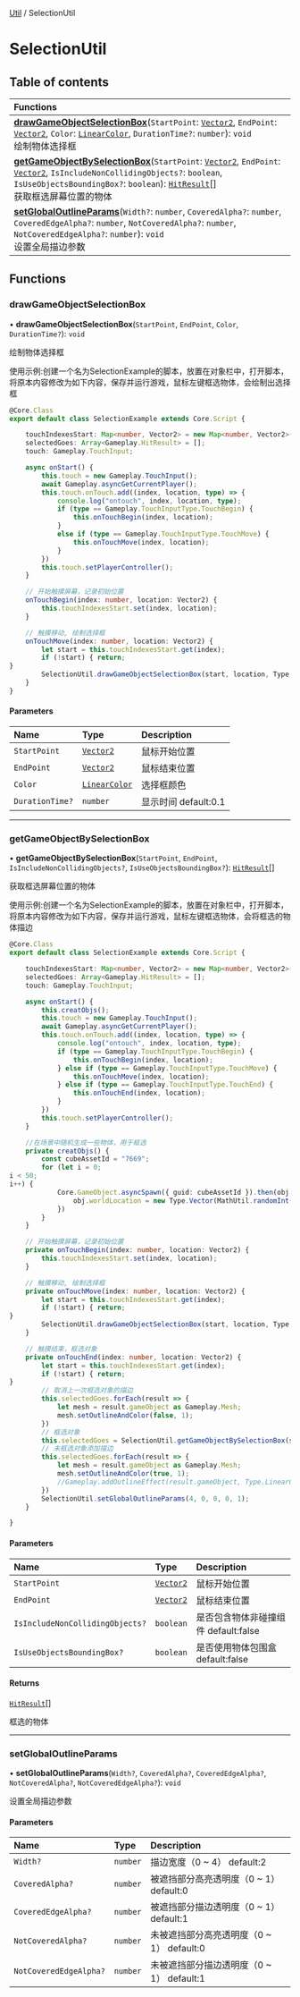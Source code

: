 [Util](Util.Util.md) / SelectionUtil

# SelectionUtil <Badge type="tip" text="Namespace" /> <Score text="SelectionUtil" />

## Table of contents

| Functions |
| :-----|
| **[drawGameObjectSelectionBox](Util.SelectionUtil.md#drawgameobjectselectionbox)**(`StartPoint`: [`Vector2`](../classes/Type.Vector2.md), `EndPoint`: [`Vector2`](../classes/Type.Vector2.md), `Color`: [`LinearColor`](../classes/Type.LinearColor.md), `DurationTime?`: `number`): `void` <br> 绘制物体选择框|
| **[getGameObjectBySelectionBox](Util.SelectionUtil.md#getgameobjectbyselectionbox)**(`StartPoint`: [`Vector2`](../classes/Type.Vector2.md), `EndPoint`: [`Vector2`](../classes/Type.Vector2.md), `IsIncludeNonCollidingObjects?`: `boolean`, `IsUseObjectsBoundingBox?`: `boolean`): [`HitResult`](../classes/Gameplay.HitResult.md)[] <br> 获取框选屏幕位置的物体|
| **[setGlobalOutlineParams](Util.SelectionUtil.md#setglobaloutlineparams)**(`Width?`: `number`, `CoveredAlpha?`: `number`, `CoveredEdgeAlpha?`: `number`, `NotCoveredAlpha?`: `number`, `NotCoveredEdgeAlpha?`: `number`): `void` <br> 设置全局描边参数|

## Functions

### drawGameObjectSelectionBox <Score text="drawGameObjectSelectionBox" /> 

• **drawGameObjectSelectionBox**(`StartPoint`, `EndPoint`, `Color`, `DurationTime?`): `void` <Badge type="tip" text="client" />

绘制物体选择框


使用示例:创建一个名为SelectionExample的脚本，放置在对象栏中，打开脚本，将原本内容修改为如下内容，保存并运行游戏，鼠标左键框选物体，会绘制出选择框
```ts
@Core.Class
export default class SelectionExample extends Core.Script {

    touchIndexesStart: Map<number, Vector2> = new Map<number, Vector2>();
    selectedGoes: Array<Gameplay.HitResult> = [];
    touch: Gameplay.TouchInput;

    async onStart() {
        this.touch = new Gameplay.TouchInput();
        await Gameplay.asyncGetCurrentPlayer();
        this.touch.onTouch.add((index, location, type) => {
            console.log("ontouch", index, location, type);
            if (type == Gameplay.TouchInputType.TouchBegin) {
                this.onTouchBegin(index, location);
            }
            else if (type == Gameplay.TouchInputType.TouchMove) {
                this.onTouchMove(index, location);
            }
        })
        this.touch.setPlayerController();
    }

    // 开始触摸屏幕，记录初始位置
    onTouchBegin(index: number, location: Vector2) {
        this.touchIndexesStart.set(index, location);
    }

    // 触摸移动, 绘制选择框
    onTouchMove(index: number, location: Vector2) {
        let start = this.touchIndexesStart.get(index);
        if (!start) { return;
}
        SelectionUtil.drawGameObjectSelectionBox(start, location, Type.LinearColor.red, 0.03);
    }
}
```

#### Parameters

| Name | Type | Description |
| :------ | :------ | :------ |
| `StartPoint` | [`Vector2`](../classes/Type.Vector2.md) | 鼠标开始位置 |
| `EndPoint` | [`Vector2`](../classes/Type.Vector2.md) | 鼠标结束位置 |
| `Color` | [`LinearColor`](../classes/Type.LinearColor.md) | 选择框颜色 |
| `DurationTime?` | `number` | 显示时间 default:0.1 |


___

### getGameObjectBySelectionBox <Score text="getGameObjectBySelectionBox" /> 

• **getGameObjectBySelectionBox**(`StartPoint`, `EndPoint`, `IsIncludeNonCollidingObjects?`, `IsUseObjectsBoundingBox?`): [`HitResult`](../classes/Gameplay.HitResult.md)[] <Badge type="tip" text="client" />

获取框选屏幕位置的物体


使用示例:创建一个名为SelectionExample的脚本，放置在对象栏中，打开脚本，将原本内容修改为如下内容，保存并运行游戏，鼠标左键框选物体，会将框选的物体描边
```ts
@Core.Class
export default class SelectionExample extends Core.Script {

    touchIndexesStart: Map<number, Vector2> = new Map<number, Vector2>();
    selectedGoes: Array<Gameplay.HitResult> = [];
    touch: Gameplay.TouchInput;

    async onStart() {
        this.creatObjs();
        this.touch = new Gameplay.TouchInput();
        await Gameplay.asyncGetCurrentPlayer();
        this.touch.onTouch.add((index, location, type) => {
            console.log("ontouch", index, location, type);
            if (type == Gameplay.TouchInputType.TouchBegin) {
                this.onTouchBegin(index, location);
            } else if (type == Gameplay.TouchInputType.TouchMove) {
                this.onTouchMove(index, location);
            } else if (type == Gameplay.TouchInputType.TouchEnd) {
                this.onTouchEnd(index, location);
            }
        })
        this.touch.setPlayerController();
    }

    //在场景中随机生成一些物体，用于框选
    private creatObjs() {
        const cubeAssetId = "7669";
        for (let i = 0;
i < 50;
i++) {
            Core.GameObject.asyncSpawn({ guid: cubeAssetId }).then(obj => {
                obj.worldLocation = new Type.Vector(MathUtil.randomInt(-500, 500), MathUtil.randomInt(-500, 500), MathUtil.randomInt(-500, 500));
            })
        }
    }

    // 开始触摸屏幕，记录初始位置
    private onTouchBegin(index: number, location: Vector2) {
        this.touchIndexesStart.set(index, location);
    }

    // 触摸移动, 绘制选择框
    private onTouchMove(index: number, location: Vector2) {
        let start = this.touchIndexesStart.get(index);
        if (!start) { return;
}
        SelectionUtil.drawGameObjectSelectionBox(start, location, Type.LinearColor.red, 0.03);
    }

    // 触摸结束，框选对象
    private onTouchEnd(index: number, location: Vector2) {
        let start = this.touchIndexesStart.get(index);
        if (!start) { return;
}
        // 取消上一次框选对象的描边
        this.selectedGoes.forEach(result => {
            let mesh = result.gameObject as Gameplay.Mesh;
            mesh.setOutlineAndColor(false, 1);
        })
        // 框选对象
        this.selectedGoes = SelectionUtil.getGameObjectBySelectionBox(start, location, false, false).filter(result => (result.gameObject instanceof Gameplay.StaticMesh));
        // 未框选对象添加描边
        this.selectedGoes.forEach(result => {
            let mesh = result.gameObject as Gameplay.Mesh;
            mesh.setOutlineAndColor(true, 1);
            //Gameplay.addOutlineEffect(result.gameObject, Type.LinearColor.red, 1, 0, 1, false, false);
        })
        SelectionUtil.setGlobalOutlineParams(4, 0, 0, 0, 1);
    }

}
```

#### Parameters

| Name | Type | Description |
| :------ | :------ | :------ |
| `StartPoint` | [`Vector2`](../classes/Type.Vector2.md) | 鼠标开始位置 |
| `EndPoint` | [`Vector2`](../classes/Type.Vector2.md) | 鼠标结束位置 |
| `IsIncludeNonCollidingObjects?` | `boolean` | 是否包含物体非碰撞组件 default:false |
| `IsUseObjectsBoundingBox?` | `boolean` | 是否使用物体包围盒 default:false |

#### Returns

[`HitResult`](../classes/Gameplay.HitResult.md)[]

框选的物体

___

### setGlobalOutlineParams <Score text="setGlobalOutlineParams" /> 

• **setGlobalOutlineParams**(`Width?`, `CoveredAlpha?`, `CoveredEdgeAlpha?`, `NotCoveredAlpha?`, `NotCoveredEdgeAlpha?`): `void` <Badge type="tip" text="client" />

设置全局描边参数


#### Parameters

| Name | Type | Description |
| :------ | :------ | :------ |
| `Width?` | `number` | 描边宽度（0 ~ 4） default:2 |
| `CoveredAlpha?` | `number` | 被遮挡部分高亮透明度（0 ~ 1） default:0 |
| `CoveredEdgeAlpha?` | `number` | 被遮挡部分描边透明度（0 ~ 1） default:1 |
| `NotCoveredAlpha?` | `number` | 未被遮挡部分高亮透明度（0 ~ 1） default:0 |
| `NotCoveredEdgeAlpha?` | `number` | 未被遮挡部分描边透明度（0 ~ 1） default:1 |

